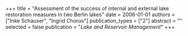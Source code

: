 +++
title = "Assessment of the success of internal and external lake restoration measures in two Berlin lakes"
date = 2006-01-01
authors = ["Inke Schauser", "Ingrid Chorus"]
publication_types = ["2"]
abstract = ""
selected = false
publication = "*Lake and Reservoir Management*"
+++

